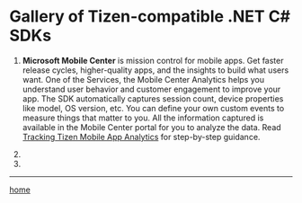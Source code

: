 Gallery of Tizen-compatible .NET C# SDKs
========================================

1. **Microsoft Mobile Center** is mission control for mobile apps. Get faster release cycles, higher-quality apps, and the insights to build what users want.
One of the Services, the Mobile Center Analytics helps you understand user behavior and customer engagement to improve your app. The SDK automatically captures session count, device properties like model, OS version, etc. You can define your own custom events to measure things that matter to you. All the information captured is available in the Mobile Center portal for you to analyze the data.
Read [Tracking Tizen Mobile App Analytics](https://github.com/shulgaalexey/gallery-dotnet-sdk-tizen/tree/master/MobileCenterAnalytics) for step-by-step guidance.

2.

3.


---------------------

[home](https://shulgaalexey.github.io/gallery-dotnet-sdk-tizen/)

